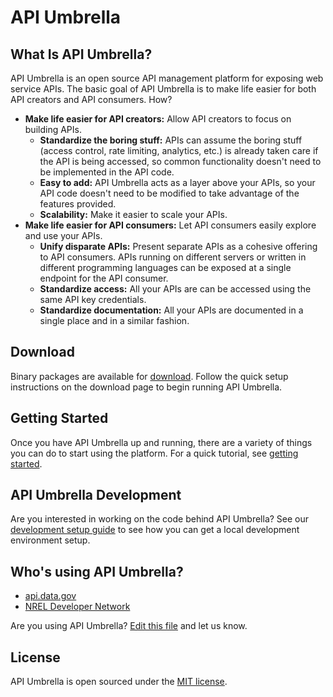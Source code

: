 # API Umbrella

## What Is API Umbrella?

API Umbrella is an open source API management platform for exposing web service APIs. The basic goal of API Umbrella is to make life easier for both API creators and API consumers. How?

* **Make life easier for API creators:** Allow API creators to focus on building APIs.
  * **Standardize the boring stuff:** APIs can assume the boring stuff (access control, rate limiting, analytics, etc.) is already taken care if the API is being accessed, so common functionality doesn't need to be implemented in the API code.
  * **Easy to add:** API Umbrella acts as a layer above your APIs, so your API code doesn't need to be modified to take advantage of the features provided.
  * **Scalability:** Make it easier to scale your APIs.
* **Make life easier for API consumers:** Let API consumers easily explore and use your APIs.
  * **Unify disparate APIs:** Present separate APIs as a cohesive offering to API consumers. APIs running on different servers or written in different programming languages can be exposed at a single endpoint for the API consumer.
  * **Standardize access:** All your APIs are can be accessed using the same API key credentials.
  * **Standardize documentation:** All your APIs are documented in a single place and in a similar fashion.

## Download

Binary packages are available for [download](http://nrel.github.io/api-umbrella/download/). Follow the quick setup instructions on the download page to begin running API Umbrella.

## Getting Started

Once you have API Umbrella up and running, there are a variety of things you can do to start using the platform. For a quick tutorial, see [getting started](http://nrel.github.io/api-umbrella/docs/getting-started/).

## API Umbrella Development

Are you interested in working on the code behind API Umbrella? See our [development setup guide](http://nrel.github.io/api-umbrella/docs/development-setup/) to see how you can get a local development environment setup.

## Who's using API Umbrella?

* [api.data.gov](http://api.data.gov/)
* [NREL Developer Network](http://developer.nrel.gov/)

Are you using API Umbrella? [Edit this file](https://github.com/NREL/api-umbrella/blob/master/README.md) and let us know.

## License

API Umbrella is open sourced under the [MIT license](https://github.com/NREL/api-umbrella/blob/master/LICENSE.txt).
